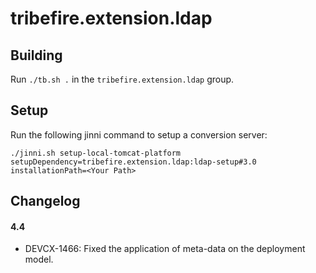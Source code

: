 # tribefire.extension.ldap

## Building

Run `./tb.sh .` in the `tribefire.extension.ldap` group.

## Setup

Run the following jinni command to setup a conversion server:

`./jinni.sh setup-local-tomcat-platform setupDependency=tribefire.extension.ldap:ldap-setup#3.0 installationPath=<Your Path>`

## Changelog

#### 4.4

* DEVCX-1466: Fixed the application of meta-data on the deployment model.